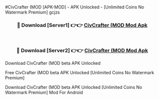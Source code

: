 #CivCrafter (MOD [APK-MOD] - APK Unlocked - [Unlimited Coins No Watermark Premium] gcjzs



<div align="center">

<h3>🔴 Download [Server1] 👉👉 <a href="https://momento.my/?title=CivCrafter_(MOD">CivCrafter (MOD Mod Apk</a></h3><br>

<h3>🔴 Download [Server2] 👉👉 <a href="https://momento.my/?title=CivCrafter_(MOD">CivCrafter (MOD Mod Apk</a></h3>
</div>



Download CivCrafter (MOD beta APK Unlocked

Free CivCrafter (MOD beta APK Unlocked [Unlimited Coins No Watermark Premium]

Download CivCrafter (MOD beta APK Unlocked [Unlimited Coins No Watermark Premium] Mod For Android
